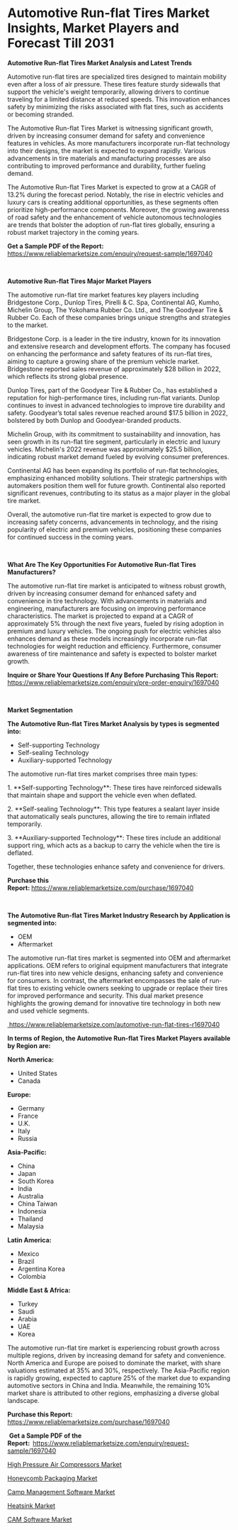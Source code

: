 <p><h1>Automotive Run-flat Tires Market Insights, Market Players and Forecast Till 2031</h1></p><p><strong>Automotive Run-flat Tires Market Analysis and Latest Trends</strong></p>
<p><p>Automotive run-flat tires are specialized tires designed to maintain mobility even after a loss of air pressure. These tires feature sturdy sidewalls that support the vehicle's weight temporarily, allowing drivers to continue traveling for a limited distance at reduced speeds. This innovation enhances safety by minimizing the risks associated with flat tires, such as accidents or becoming stranded.</p><p>The Automotive Run-flat Tires Market is witnessing significant growth, driven by increasing consumer demand for safety and convenience features in vehicles. As more manufacturers incorporate run-flat technology into their designs, the market is expected to expand rapidly. Various advancements in tire materials and manufacturing processes are also contributing to improved performance and durability, further fueling demand.</p><p>The Automotive Run-flat Tires Market is expected to grow at a CAGR of 13.2% during the forecast period. Notably, the rise in electric vehicles and luxury cars is creating additional opportunities, as these segments often prioritize high-performance components. Moreover, the growing awareness of road safety and the enhancement of vehicle autonomous technologies are trends that bolster the adoption of run-flat tires globally, ensuring a robust market trajectory in the coming years.</p></p>
<p><strong>Get a Sample PDF of the Report:&nbsp;</strong> <a href="https://www.reliablemarketsize.com/enquiry/request-sample/1697040?utm_campaign=1553&utm_medium=2&utm_source=Github&utm_content=ia&utm_term=20102024&utm_id=automotive-run-flat-tires">https://www.reliablemarketsize.com/enquiry/request-sample/1697040</a></p>
<p>&nbsp;</p>
<p><strong>Automotive Run-flat Tires Major Market Players</strong></p>
<p><p>The automotive run-flat tire market features key players including Bridgestone Corp., Dunlop Tires, Pirelli & C. Spa, Continental AG, Kumho, Michelin Group, The Yokohama Rubber Co. Ltd., and The Goodyear Tire & Rubber Co. Each of these companies brings unique strengths and strategies to the market.</p><p>Bridgestone Corp. is a leader in the tire industry, known for its innovation and extensive research and development efforts. The company has focused on enhancing the performance and safety features of its run-flat tires, aiming to capture a growing share of the premium vehicle market. Bridgestone reported sales revenue of approximately $28 billion in 2022, which reflects its strong global presence.</p><p>Dunlop Tires, part of the Goodyear Tire & Rubber Co., has established a reputation for high-performance tires, including run-flat variants. Dunlop continues to invest in advanced technologies to improve tire durability and safety. Goodyear’s total sales revenue reached around $17.5 billion in 2022, bolstered by both Dunlop and Goodyear-branded products.</p><p>Michelin Group, with its commitment to sustainability and innovation, has seen growth in its run-flat tire segment, particularly in electric and luxury vehicles. Michelin's 2022 revenue was approximately $25.5 billion, indicating robust market demand fueled by evolving consumer preferences.</p><p>Continental AG has been expanding its portfolio of run-flat technologies, emphasizing enhanced mobility solutions. Their strategic partnerships with automakers position them well for future growth. Continental also reported significant revenues, contributing to its status as a major player in the global tire market.</p><p>Overall, the automotive run-flat tire market is expected to grow due to increasing safety concerns, advancements in technology, and the rising popularity of electric and premium vehicles, positioning these companies for continued success in the coming years.</p></p>
<p>&nbsp;</p>
<p><strong>What Are The Key Opportunities For Automotive Run-flat Tires Manufacturers?</strong></p>
<p><p>The automotive run-flat tire market is anticipated to witness robust growth, driven by increasing consumer demand for enhanced safety and convenience in tire technology. With advancements in materials and engineering, manufacturers are focusing on improving performance characteristics. The market is projected to expand at a CAGR of approximately 5% through the next five years, fueled by rising adoption in premium and luxury vehicles. The ongoing push for electric vehicles also enhances demand as these models increasingly incorporate run-flat technologies for weight reduction and efficiency. Furthermore, consumer awareness of tire maintenance and safety is expected to bolster market growth.</p></p>
<p><strong>Inquire or Share Your Questions If Any Before Purchasing This Report:</strong> <a href="https://www.reliablemarketsize.com/enquiry/pre-order-enquiry/1697040?utm_campaign=1553&utm_medium=2&utm_source=Github&utm_content=ia&utm_term=20102024&utm_id=automotive-run-flat-tires">https://www.reliablemarketsize.com/enquiry/pre-order-enquiry/1697040</a></p>
<p>&nbsp;</p>
<p><strong>Market Segmentation</strong></p>
<p><strong>The Automotive Run-flat Tires Market Analysis by types is segmented into:</strong></p>
<p><ul><li>Self-supporting Technology</li><li>Self-sealing Technology</li><li>Auxiliary-supported Technology</li></ul></p>
<p><p>The automotive run-flat tires market comprises three main types: </p><p>1. **Self-supporting Technology**: These tires have reinforced sidewalls that maintain shape and support the vehicle even when deflated.</p><p>2. **Self-sealing Technology**: This type features a sealant layer inside that automatically seals punctures, allowing the tire to remain inflated temporarily.</p><p>3. **Auxiliary-supported Technology**: These tires include an additional support ring, which acts as a backup to carry the vehicle when the tire is deflated. </p><p>Together, these technologies enhance safety and convenience for drivers.</p></p>
<p><strong>Purchase this Report:&nbsp;</strong><a href="https://www.reliablemarketsize.com/purchase/1697040?utm_campaign=1553&utm_medium=2&utm_source=Github&utm_content=ia&utm_term=20102024&utm_id=automotive-run-flat-tires">https://www.reliablemarketsize.com/purchase/1697040</a></p>
<p>&nbsp;</p>
<p><strong>The Automotive Run-flat Tires Market Industry Research by Application is segmented into:</strong></p>
<p><ul><li>OEM</li><li>Aftermarket</li></ul></p>
<p><p>The automotive run-flat tires market is segmented into OEM and aftermarket applications. OEM refers to original equipment manufacturers that integrate run-flat tires into new vehicle designs, enhancing safety and convenience for consumers. In contrast, the aftermarket encompasses the sale of run-flat tires to existing vehicle owners seeking to upgrade or replace their tires for improved performance and security. This dual market presence highlights the growing demand for innovative tire technology in both new and used vehicle segments.</p></p>
<p><a href="https://www.reliablemarketsize.com/automotive-run-flat-tires-r1697040?utm_campaign=1553&utm_medium=2&utm_source=Github&utm_content=ia&utm_term=20102024&utm_id=automotive-run-flat-tires">&nbsp;https://www.reliablemarketsize.com/automotive-run-flat-tires-r1697040</a></p>
<p><strong>In terms of Region, the Automotive Run-flat Tires Market Players available by Region are:</strong></p>
<p>
    <p> <strong> North America: </strong>
        <ul>
            <li>United States</li>
            <li>Canada</li>
        </ul>
        </p> 
    <p> <strong> Europe: </strong>
        <ul>
            <li>Germany</li>
            <li>France</li>
            <li>U.K.</li>
            <li>Italy</li>
            <li>Russia</li>
        </ul>
        </p> 
    <p> <strong> Asia-Pacific: </strong>
        <ul>
            <li>China</li>
            <li>Japan</li>
            <li>South Korea</li>
            <li>India</li>
            <li>Australia</li>
            <li>China Taiwan</li>
            <li>Indonesia</li>
            <li>Thailand</li>
            <li>Malaysia</li>
        </ul>
        </p> 
    <p> <strong> Latin America: </strong>
        <ul>
            <li>Mexico</li>
            <li>Brazil</li>
            <li>Argentina Korea</li>
            <li>Colombia</li>
        </ul>
        </p> 
    <p> <strong> Middle East & Africa: </strong>
        <ul>
            <li>Turkey</li>
            <li>Saudi</li>
            <li>Arabia</li>
            <li>UAE</li>
            <li>Korea</li>
        </ul>
    </p>
    </p>
<p><p>The automotive run-flat tire market is experiencing robust growth across multiple regions, driven by increasing demand for safety and convenience. North America and Europe are poised to dominate the market, with share valuations estimated at 35% and 30%, respectively. The Asia-Pacific region is rapidly growing, expected to capture 25% of the market due to expanding automotive sectors in China and India. Meanwhile, the remaining 10% market share is attributed to other regions, emphasizing a diverse global landscape.</p></p>
<p><strong>Purchase this Report: </strong><a href="https://www.reliablemarketsize.com/purchase/1697040?utm_campaign=1553&utm_medium=2&utm_source=Github&utm_content=ia&utm_term=20102024&utm_id=automotive-run-flat-tires">https://www.reliablemarketsize.com/purchase/1697040</a></p>
<p>&nbsp;<strong>Get a Sample PDF of the Report:&nbsp;&nbsp;</strong><a href="https://www.reliablemarketsize.com/enquiry/request-sample/1697040?utm_campaign=1553&utm_medium=2&utm_source=Github&utm_content=ia&utm_term=20102024&utm_id=automotive-run-flat-tires">https://www.reliablemarketsize.com/enquiry/request-sample/1697040</a></p>
<p><strong></strong></p>
<p><p><a href="https://issuu.com/reportprime-2/docs/high-pressure-air-compressors-marke_3277e60a419e60?utm_campaign=1553&utm_medium=2&utm_source=Github&utm_content=ia&utm_term=20102024&utm_id=automotive-run-flat-tires">High Pressure Air Compressors Market</a></p><p><a href="https://www.linkedin.com/pulse/strategic-roadmap-success-global-honeycomb-packaging-market-oc4kc?utm_campaign=1553&utm_medium=2&utm_source=Github&utm_content=ia&utm_term=20102024&utm_id=automotive-run-flat-tires">Honeycomb Packaging Market</a></p><p><a href="https://www.linkedin.com/pulse/decoding-camp-management-software-industry-dynamics-strategic-d1hic?utm_campaign=1553&utm_medium=2&utm_source=Github&utm_content=ia&utm_term=20102024&utm_id=automotive-run-flat-tires">Camp Management Software Market</a></p><p><a href="https://issuu.com/reportprime-2/docs/heatsink-market-size-2030.pptx_64fc155851a1e7?utm_campaign=1553&utm_medium=2&utm_source=Github&utm_content=ia&utm_term=20102024&utm_id=automotive-run-flat-tires">Heatsink Market</a></p><p><a href="https://www.linkedin.com/pulse/cam-software-market-research-report-exploring-size-revenue-analysis-m7kjc?utm_campaign=1553&utm_medium=2&utm_source=Github&utm_content=ia&utm_term=20102024&utm_id=automotive-run-flat-tires">CAM Software Market</a></p></p>